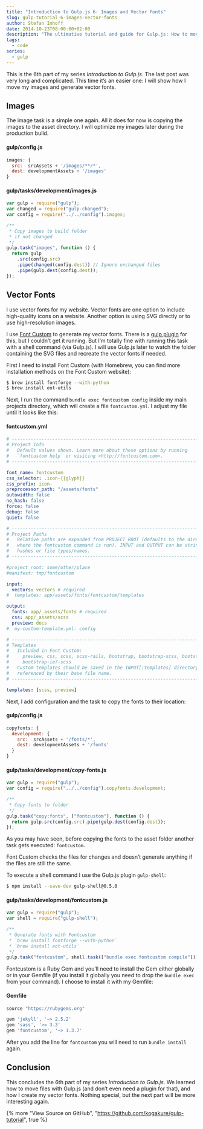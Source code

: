 ```yaml
---
title: "Introduction to Gulp.js 6: Images and Vector Fonts"
slug: gulp-tutorial-6-images-vector-fonts
author: Stefan Imhoff
date: 2014-10-23T08:00:00+02:00
description: "The ultimative tutorial and guide for Gulp.js: How to move images and generate vector fonts from SVG."
tags:
  - code
series:
  - gulp
---
```


This is the 6th part of my series _Introduction to Gulp.js_. The last post was very long and complicated. This time it’s an easier one: I will show how I move my images and generate vector fonts.

## Images

The image task is a simple one again. All it does for now is copying the images to the asset directory. I will optimize my images later during the production build.

#### gulp/config.js

```javascript
images: {
  src:  srcAssets + '/images/**/*',
  dest: developmentAssets + '/images'
}
```

#### gulp/tasks/development/images.js

```javascript
var gulp = require("gulp");
var changed = require("gulp-changed");
var config = require("../../config").images;

/**
 * Copy images to build folder
 * if not changed
 */
gulp.task("images", function () {
  return gulp
    .src(config.src)
    .pipe(changed(config.dest)) // Ignore unchanged files
    .pipe(gulp.dest(config.dest));
});
```

## Vector Fonts

I use vector fonts for my website. Vector fonts are one option to include high-quality icons on a website. Another option is using SVG directly or to use high-resolution images.

I use [Font Custom](http://fontcustom.github.io/fontcustom/) to generate my vector fonts. There is a [gulp plugin](https://www.npmjs.com/package/gulp-fontcustom/) for this, but I couldn’t get it running. But I’m totally fine with running this task with a shell command (via Gulp.js). I will use Gulp.js later to watch the folder containing the SVG files and recreate the vector fonts if needed.

First I need to install Font Custom (with Homebrew, you can find more installation methods on the Font Custom website):

```bash
$ brew install fontforge --with-python
$ brew install eot-utils
```

Next, I run the command `bundle exec fontcustom config` inside my main projects directory, which will create a file `fontcustom.yml`. I adjust my file until it looks like this:

#### fontcustom.yml

```yaml
# --------------------------------------------------------------------------- #
# Project Info
#   Default values shown. Learn more about these options by running
#   `fontcustom help` or visiting <http://fontcustom.com>.
# --------------------------------------------------------------------------- #

font_name: fontcustom
css_selector: .icon-{{glyph}}
css_prefix: icon-
preprocessor_path: "/assets/fonts"
autowidth: false
no_hash: false
force: false
debug: false
quiet: false

# --------------------------------------------------------------------------- #
# Project Paths
#   Relative paths are expanded from PROJECT_ROOT (defaults to the directory
#   where the fontcustom command is run). INPUT and OUTPUT can be strings or
#   hashes or file types/names.
# --------------------------------------------------------------------------- #

#project_root: some/other/place
#manifest: tmp/fontcustom

input:
  vectors: vectors # required
#  templates: app/assets/fonts/fontcustom/templates

output:
  fonts: app/_assets/fonts # required
  css: app/_assets/scss
  preview: docs
#  my-custom-template.yml: config

# --------------------------------------------------------------------------- #
# Templates
#   Included in Font Custom:
#     preview, css, scss, scss-rails, bootstrap, bootstrap-scss, bootstrap-ie7,
#     bootstrap-ie7-scss
#   Custom templates should be saved in the INPUT[:templates] directory and
#   referenced by their base file name.
# --------------------------------------------------------------------------- #

templates: [scss, preview]
```

Next, I add configuration and the task to copy the fonts to their location:

#### gulp/config.js

```javascript
copyfonts: {
  development: {
    src:  srcAssets + '/fonts/*',
    dest: developmentAssets + '/fonts'
  }
}
```

#### gulp/tasks/development/copy-fonts.js

```javascript
var gulp = require("gulp");
var config = require("../../config").copyfonts.development;

/**
 * Copy fonts to folder
 */
gulp.task("copy:fonts", ["fontcustom"], function () {
  return gulp.src(config.src).pipe(gulp.dest(config.dest));
});
```

As you may have seen, before copying the fonts to the asset folder another task gets executed: `fontcustom`.

Font Custom checks the files for changes and doesn’t generate anything if the files are still the same.

To execute a shell command I use the Gulp.js plugin `gulp-shell`:

```bash
$ npm install --save-dev gulp-shell@0.5.0
```

#### gulp/tasks/development/fontcustom.js

```javascript
var gulp = require("gulp");
var shell = require("gulp-shell");

/**
 * Generate fonts with Fontcustom
 * `brew install fontforge --with-python`
 * `brew install eot-utils`
 */
gulp.task("fontcustom", shell.task(["bundle exec fontcustom compile"]));
```

Fontcustom is a Ruby Gem and you’ll need to install the Gem either globally or in your Gemfile (if you install it globally you need to drop the `bundle exec` from your command). I choose to install it with my Gemfile:

#### Gemfile

```ruby
source "https://rubygems.org"

gem 'jekyll', '~> 2.5.2'
gem 'sass', '>= 3.3'
gem 'fontcustom', '~> 1.3.7'
```

After you add the line for `fontcustom` you will need to run `bundle install` again.

## Conclusion

This concludes the 6th part of my series _Introduction to Gulp.js_. We learned how to move files with Gulp.js (and don’t even need a plugin for that), and how I create my vector fonts. Nothing special, but the next part will be more interesting again.

{% more "View Source on GitHub", "https://github.com/kogakure/gulp-tutorial", true %}
